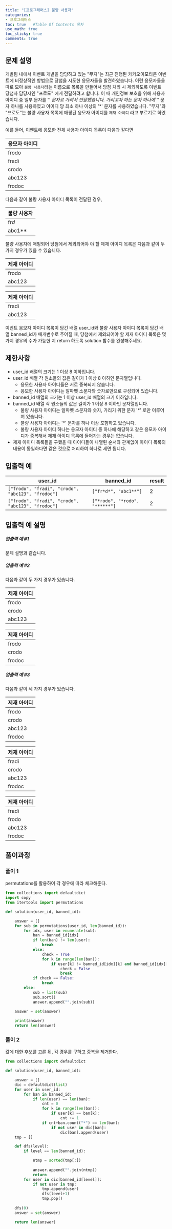 ```yaml
---
title: "[프로그래머스] 불량 사용자"
categories: 
- 프로그래머스
toc: true   #Table Of Contents 목차 
use_math: true
toc_sticky: true
comments: true
---
```


## 문제 설명

개발팀 내에서 이벤트 개발을 담당하고 있는 "무지"는 최근 진행된 카카오이모티콘 이벤트에 비정상적인 방법으로 당첨을 시도한 응모자들을 발견하였습니다. 이런 응모자들을 따로 모아 `불량 사용자`라는 이름으로 목록을 만들어서 당첨 처리 시 제외하도록 이벤트 당첨자 담당자인 "프로도" 에게 전달하려고 합니다. 이 때 개인정보 보호을 위해 사용자 아이디 중 일부 문자를 '*' 문자로 가려서 전달했습니다. 가리고자 하는 문자 하나에 '*' 문자 하나를 사용하였고 아이디 당 최소 하나 이상의 '*' 문자를 사용하였습니다.
"무지"와 "프로도"는 불량 사용자 목록에 매핑된 응모자 아이디를 `제재 아이디` 라고 부르기로 하였습니다.

예를 들어, 이벤트에 응모한 전체 사용자 아이디 목록이 다음과 같다면

| 응모자 아이디 |
| ------------- |
| frodo         |
| fradi         |
| crodo         |
| abc123        |
| frodoc        |

다음과 같이 불량 사용자 아이디 목록이 전달된 경우,

| 불량 사용자 |
| ----------- |
| fr*d*       |
| abc1**      |

불량 사용자에 매핑되어 당첨에서 제외되어야 야 할 제재 아이디 목록은 다음과 같이 두 가지 경우가 있을 수 있습니다.

| 제재 아이디 |
| ----------- |
| frodo       |
| abc123      |

| 제재 아이디 |
| ----------- |
| fradi       |
| abc123      |

이벤트 응모자 아이디 목록이 담긴 배열 user_id와 불량 사용자 아이디 목록이 담긴 배열 banned_id가 매개변수로 주어질 때, 당첨에서 제외되어야 할 제재 아이디 목록은 몇가지 경우의 수가 가능한 지 return 하도록 solution 함수를 완성해주세요.

## 제한사항

- user_id 배열의 크기는 1 이상 8 이하입니다.
- user_id 배열 각 원소들의 값은 길이가 1 이상 8 이하인 문자열입니다.
  - 응모한 사용자 아이디들은 서로 중복되지 않습니다.
  - 응모한 사용자 아이디는 알파벳 소문자와 숫자로만으로 구성되어 있습니다.
- banned_id 배열의 크기는 1 이상 user_id 배열의 크기 이하입니다.
- banned_id 배열 각 원소들의 값은 길이가 1 이상 8 이하인 문자열입니다.
  - 불량 사용자 아이디는 알파벳 소문자와 숫자, 가리기 위한 문자 '*' 로만 이루어져 있습니다.
  - 불량 사용자 아이디는 '*' 문자를 하나 이상 포함하고 있습니다.
  - 불량 사용자 아이디 하나는 응모자 아이디 중 하나에 해당하고 같은 응모자 아이디가 중복해서 제재 아이디 목록에 들어가는 경우는 없습니다.
- 제재 아이디 목록들을 구했을 때 아이디들이 나열된 순서와 관계없이 아이디 목록의 내용이 동일하다면 같은 것으로 처리하여 하나로 세면 됩니다.

## 입출력 예

| user_id                                           | banned_id                      | result |
| ------------------------------------------------- | ------------------------------ | ------ |
| `["frodo", "fradi", "crodo", "abc123", "frodoc"]` | `["fr*d*", "abc1**"]`          | 2      |
| `["frodo", "fradi", "crodo", "abc123", "frodoc"]` | `["*rodo", "*rodo", "******"]` | 2      |

## 입출력 예 설명

##### **입출력 예 #1**

문제 설명과 같습니다.

##### **입출력 예 #2**

다음과 같이 두 가지 경우가 있습니다.

| 제재 아이디 |
| ----------- |
| frodo       |
| crodo       |
| abc123      |

| 제재 아이디 |
| ----------- |
| frodo       |
| crodo       |
| frodoc      |

##### **입출력 예 #3**

다음과 같이 세 가지 경우가 있습니다.

| 제재 아이디 |
| ----------- |
| frodo       |
| crodo       |
| abc123      |
| frodoc      |

| 제재 아이디 |
| ----------- |
| fradi       |
| crodo       |
| abc123      |
| frodoc      |

| 제재 아이디 |
| ----------- |
| fradi       |
| frodo       |
| abc123      |
| frodoc      |

## 풀이과정

### 풀이 1

permutations를 활용하여 각 경우에 따라 체크해준다.

```python
from collections import defaultdict
import copy
from itertools import permutations

def solution(user_id, banned_id):

    answer = []
    for sub in permutations(user_id, len(banned_id)):
        for idx, user in enumerate(sub):
            ban = banned_id[idx]
            if len(ban) != len(user):
                break
            else:
                check = True
                for k in range(len(ban)):
                    if user[k] != banned_id[idx][k] and banned_id[idx][k] != "*":
                        check = False
                        break
            if check == False:
                break
        else:
            sub = list(sub)
            sub.sort()
            answer.append("".join(sub))

    answer = set(answer)
    
    print(answer)
    return len(answer)
```

### 풀이 2

값에 대한 후보를 고른 뒤, 각 경우를 구하고 중복을 제거한다.

```python
from collections import defaultdict

def solution(user_id, banned_id):

    answer = []
    dic = defaultdict(list)
    for user in user_id:
        for ban in banned_id:
            if len(user) == len(ban):
                cnt = 0
                for k in range(len(ban)):
                    if user[k] == ban[k]:
                        cnt += 1
                if cnt+ban.count("*") == len(ban):
                    if not user in dic[ban]:
                        dic[ban].append(user)
    tmp = []

    def dfs(level):
        if level == len(banned_id):

            ntmp = sorted(tmp[:])
            
            answer.append("".join(ntmp))
            return
        for user in dic[banned_id[level]]:
            if not user in tmp:
                tmp.append(user)
                dfs(level+1)
                tmp.pop()
        
    dfs(0)
    answer = set(answer)

    return len(answer)
```

